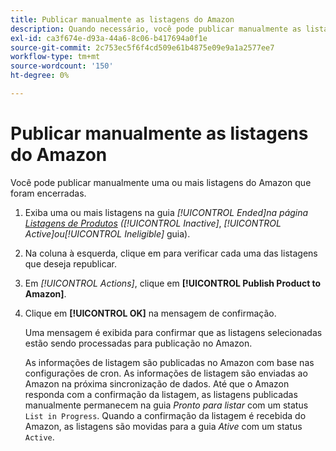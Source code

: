 ```yaml
---
title: Publicar manualmente as listagens do Amazon
description: Quando necessário, você pode publicar manualmente as listagens do Amazon encerradas no seu administrador do Commerce.
exl-id: ca3f674e-d93a-44a6-8c06-b417694a0f1e
source-git-commit: 2c753ec5f6f4cd509e61b4875e09e9a1a2577ee7
workflow-type: tm+mt
source-wordcount: '150'
ht-degree: 0%

---
```


# Publicar manualmente as listagens do Amazon

Você pode publicar manualmente uma ou mais listagens do Amazon que foram encerradas.

1. Exiba uma ou mais listagens na guia _[!UICONTROL Ended]_na página [Listagens de Produtos](./managing-product-listings.md) (_[!UICONTROL Inactive]_, _[!UICONTROL Active]_ou_[!UICONTROL Ineligible]_ guia).

1. Na coluna à esquerda, clique em para verificar cada uma das listagens que deseja republicar.

1. Em _[!UICONTROL Actions]_, clique em **[!UICONTROL Publish Product to Amazon]**.

1. Clique em **[!UICONTROL OK]** na mensagem de confirmação.

   Uma mensagem é exibida para confirmar que as listagens selecionadas estão sendo processadas para publicação no Amazon.

   As informações de listagem são publicadas no Amazon com base nas configurações de cron. As informações de listagem são enviadas ao Amazon na próxima sincronização de dados. Até que o Amazon responda com a confirmação da listagem, as listagens publicadas manualmente permanecem na guia _Pronto para listar_ com um status `List in Progress`. Quando a confirmação da listagem é recebida do Amazon, as listagens são movidas para a guia _Ative_ com um status `Active`.
